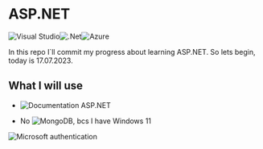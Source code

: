 # ASP.NET
![Visual Studio](https://img.shields.io/badge/Visual%20Studio-5C2D91.svg?style=for-the-badge&logo=visual-studio&logoColor=white)![.Net](https://img.shields.io/badge/.NET-5C2D91?style=for-the-badge&logo=.net&logoColor=white)![Azure](https://img.shields.io/badge/azure-%230072C6.svg?style=for-the-badge&logo=microsoftazure&logoColor=white)

In this repo I`ll commit my progress about learning ASP.NET. So lets begin, today is 17.07.2023.

## What I will use
- ![Documentation ASP.NET](https://learn.microsoft.com/en-us/aspnet/core/?view=aspnetcore-7.0)

- No ![MongoDB](https://img.shields.io/badge/MongoDB-%234ea94b.svg?style=for-the-badge&logo=mongodb&logoColor=white), bcs I have Windows 11

![Microsoft authentication](https://learn.microsoft.com/en-us/aspnet/core/security/authentication/social/?view=aspnetcore-7.0&tabs=visual-studio)
